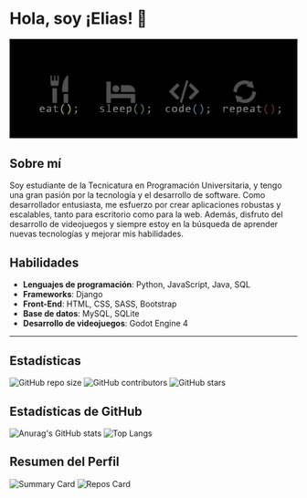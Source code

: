 # Hola, soy ¡Elias! 👋

![Texto alternativo](https://github.com/eliasescalante/eliasescalante/blob/main/banner_2_link.jpg)



## Sobre mí

Soy estudiante de la Tecnicatura en Programación Universitaria, y tengo una gran pasión por la tecnología y el desarrollo de software. Como desarrollador entusiasta, me esfuerzo por crear aplicaciones robustas y escalables, tanto para escritorio como para la web. Además, disfruto del desarrollo de videojuegos y siempre estoy en la búsqueda de aprender nuevas tecnologías y mejorar mis habilidades.

## Habilidades

- **Lenguajes de programación**: Python, JavaScript, Java, SQL
- **Frameworks**: Django
- **Front-End**: HTML, CSS, SASS, Bootstrap
- **Base de datos**: MySQL, SQLite
- **Desarrollo de videojuegos**: Godot Engine 4

----


## Estadísticas

![GitHub repo size](https://img.shields.io/github/repo-size/eliasescalante/Aplicacion_PosMateriales)
![GitHub contributors](https://img.shields.io/github/contributors/eliasescalante/repositorio)
![GitHub stars](https://img.shields.io/github/stars/eliasescalante/repositorio?style=social)

## Estadísticas de GitHub

![Anurag's GitHub stats](https://github-readme-stats.vercel.app/api?username=eliasescalante&show_icons=true&theme=radical)
![Top Langs](https://github-readme-stats.vercel.app/api/top-langs/?username=eliasescalante&layout=compact&theme=radical)

## Resumen del Perfil

![Summary Card](https://github-profile-summary-cards.vercel.app/api/cards/profile-details?username=eliasescalante&theme=vue)
![Repos Card](https://github-profile-summary-cards.vercel.app/api/cards/repos-per-language?username=eliasescalante&theme=vue)

